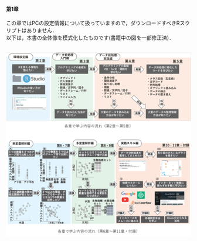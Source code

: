 #### 第1章
この章ではPCの設定情報について扱っていますので，ダウンロードすべきRスクリプトはありません．<br>
以下は，本書の全体像を模式化したものです(書籍中の図を一部修正済)．<br><br>

![図1.2-1.3](./chapter01_no1no2_final.png)



